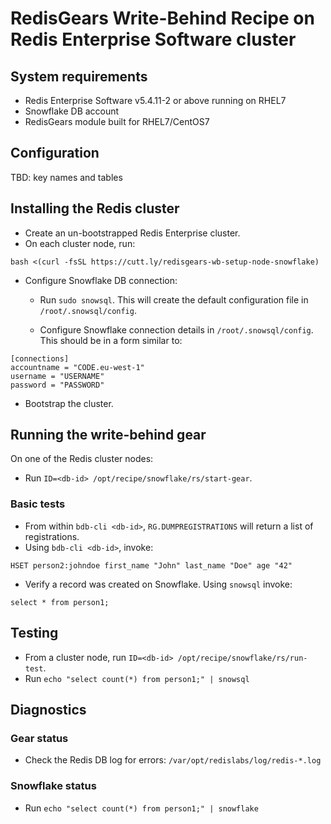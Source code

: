 # RedisGears Write-Behind Recipe on Redis Enterprise Software cluster

## System requirements

* Redis Enterprise Software v5.4.11-2 or above running on RHEL7
* Snowflake DB account
* RedisGears module built for RHEL7/CentOS7

## Configuration

TBD: key names and tables

## Installing the Redis cluster

* Create an un-bootstrapped Redis Enterprise cluster.
* On each cluster node, run:
```
bash <(curl -fsSL https://cutt.ly/redisgears-wb-setup-node-snowflake)
```
* Configure Snowflake DB connection:

  * Run `sudo snowsql`. This will create the default configuration file in `/root/.snowsql/config`.

  * Configure Snowflake connection details in `/root/.snowsql/config`. This should be in a form similar to:

```
[connections]
accountname = "CODE.eu-west-1"
username = "USERNAME"
password = "PASSWORD"
```

* Bootstrap the cluster.

## Running the write-behind gear

On one of the Redis cluster nodes:

* Run `ID=<db-id> /opt/recipe/snowflake/rs/start-gear`.

### Basic tests

* From within `bdb-cli <db-id>`, `RG.DUMPREGISTRATIONS` will return a list of registrations.
* Using `bdb-cli <db-id>`, invoke:
```
HSET person2:johndoe first_name "John" last_name "Doe" age "42"
```
* Verify a record was created on Snowflake. Using ```snowsql``` invoke:
```
select * from person1;
```

## Testing

* From a cluster node, run `ID=<db-id> /opt/recipe/snowflake/rs/run-test`.
* Run `echo "select count(*) from person1;" | snowsql`

## Diagnostics

### Gear status

* Check the Redis DB log for errors: `/var/opt/redislabs/log/redis-*.log`

### Snowflake status

* Run `echo "select count(*) from person1;" | snowflake`

